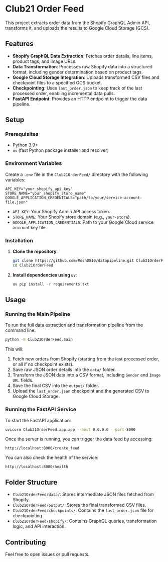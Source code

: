 # Club21 Order Feed

This project extracts order data from the Shopify GraphQL Admin API, transforms it, and uploads the results to Google Cloud Storage (GCS).

## Features

*   **Shopify GraphQL Data Extraction**: Fetches order details, line items, product tags, and image URLs.
*   **Data Transformation**: Processes raw Shopify data into a structured format, including gender determination based on product tags.
*   **Google Cloud Storage Integration**: Uploads transformed CSV files and checkpoint files to a specified GCS bucket.
*   **Checkpointing**: Uses `last_order.json` to keep track of the last processed order, enabling incremental data pulls.
*   **FastAPI Endpoint**: Provides an HTTP endpoint to trigger the data pipeline.

## Setup

### Prerequisites

*   Python 3.9+
*   `uv` (fast Python package installer and resolver)

### Environment Variables

Create a `.env` file in the `Club21OrderFeed/` directory with the following variables:

```
API_KEY="your_shopify_api_key"
STORE_NAME="your_shopify_store_name"
GOOGLE_APPLICATION_CREDENTIALS="path/to/your/service-account-file.json"
```

*   `API_KEY`: Your Shopify Admin API access token.
*   `STORE_NAME`: Your Shopify store domain (e.g., `your-store`).
*   `GOOGLE_APPLICATION_CREDENTIALS`: Path to your Google Cloud service account key file.

### Installation

1.  **Clone the repository**:
    ```bash
    git clone https://github.com/Rosh0810/datapipeline.git Club21OrderFeed
    cd Club21OrderFeed
    ```
2.  **Install dependencies using `uv`**:
    ```bash
    uv pip install -r requirements.txt
    ```

## Usage

### Running the Main Pipeline

To run the full data extraction and transformation pipeline from the command line:

```bash
python -m Club21OrderFeed.main
```

This will:
1.  Fetch new orders from Shopify (starting from the last processed order, or all if no checkpoint exists).
2.  Save raw JSON order details into the `data/` folder.
3.  Transform the JSON data into a CSV format, including `Gender` and `Image URL` fields.
4.  Save the final CSV into the `output/` folder.
5.  Upload the `last_order.json` checkpoint and the generated CSV to Google Cloud Storage.

### Running the FastAPI Service

To start the FastAPI application:

```bash
uvicorn Club21OrderFeed.app:app --host 0.0.0.0 --port 8000
```

Once the server is running, you can trigger the data feed by accessing:

`http://localhost:8000/create_feed`

You can also check the health of the service:

`http://localhost:8000/health`

## Folder Structure

*   `Club21OrderFeed/data/`: Stores intermediate JSON files fetched from Shopify.
*   `Club21OrderFeed/output/`: Stores the final transformed CSV files.
*   `Club21OrderFeed/checkpoints/`: Contains the `last_order.json` file for checkpointing.
*   `Club21OrderFeed/shopify/`: Contains GraphQL queries, transformation logic, and API interaction.

## Contributing

Feel free to open issues or pull requests.
